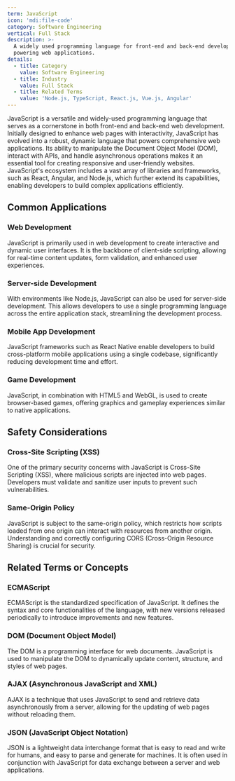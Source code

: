 ```yaml
---
term: JavaScript
icon: 'mdi:file-code'
category: Software Engineering
vertical: Full Stack
description: >-
  A widely used programming language for front-end and back-end development,
  powering web applications.
details:
  - title: Category
    value: Software Engineering
  - title: Industry
    value: Full Stack
  - title: Related Terms
    value: 'Node.js, TypeScript, React.js, Vue.js, Angular'
---
```

JavaScript is a versatile and widely-used programming language that serves as a cornerstone in both front-end and back-end web development. Initially designed to enhance web pages with interactivity, JavaScript has evolved into a robust, dynamic language that powers comprehensive web applications. Its ability to manipulate the Document Object Model (DOM), interact with APIs, and handle asynchronous operations makes it an essential tool for creating responsive and user-friendly websites. JavaScript's ecosystem includes a vast array of libraries and frameworks, such as React, Angular, and Node.js, which further extend its capabilities, enabling developers to build complex applications efficiently.

## Common Applications

### Web Development
JavaScript is primarily used in web development to create interactive and dynamic user interfaces. It is the backbone of client-side scripting, allowing for real-time content updates, form validation, and enhanced user experiences.

### Server-side Development
With environments like Node.js, JavaScript can also be used for server-side development. This allows developers to use a single programming language across the entire application stack, streamlining the development process.

### Mobile App Development
JavaScript frameworks such as React Native enable developers to build cross-platform mobile applications using a single codebase, significantly reducing development time and effort.

### Game Development
JavaScript, in combination with HTML5 and WebGL, is used to create browser-based games, offering graphics and gameplay experiences similar to native applications.

## Safety Considerations

### Cross-Site Scripting (XSS)
One of the primary security concerns with JavaScript is Cross-Site Scripting (XSS), where malicious scripts are injected into web pages. Developers must validate and sanitize user inputs to prevent such vulnerabilities.

### Same-Origin Policy
JavaScript is subject to the same-origin policy, which restricts how scripts loaded from one origin can interact with resources from another origin. Understanding and correctly configuring CORS (Cross-Origin Resource Sharing) is crucial for security.

## Related Terms or Concepts

### ECMAScript
ECMAScript is the standardized specification of JavaScript. It defines the syntax and core functionalities of the language, with new versions released periodically to introduce improvements and new features.

### DOM (Document Object Model)
The DOM is a programming interface for web documents. JavaScript is used to manipulate the DOM to dynamically update content, structure, and styles of web pages.

### AJAX (Asynchronous JavaScript and XML)
AJAX is a technique that uses JavaScript to send and retrieve data asynchronously from a server, allowing for the updating of web pages without reloading them.

### JSON (JavaScript Object Notation)
JSON is a lightweight data interchange format that is easy to read and write for humans, and easy to parse and generate for machines. It is often used in conjunction with JavaScript for data exchange between a server and web applications.
